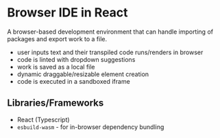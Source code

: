 # Browser IDE in React

A browser-based development environment that can handle importing of packages and export work to a file.

- user inputs text and their transpiled code runs/renders in browser
- code is linted with dropdown suggestions
- work is saved as a local file  
- dynamic draggable/resizable element creation
- code is executed in a sandboxed iframe

## Libraries/Frameworks

- React (Typescript)
- `esbuild-wasm` - for in-browser dependency bundling


